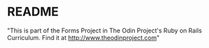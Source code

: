 # README
"This is part of the Forms Project in The Odin Project's Ruby on Rails Curriculum. Find it at http://www.theodinproject.com"


